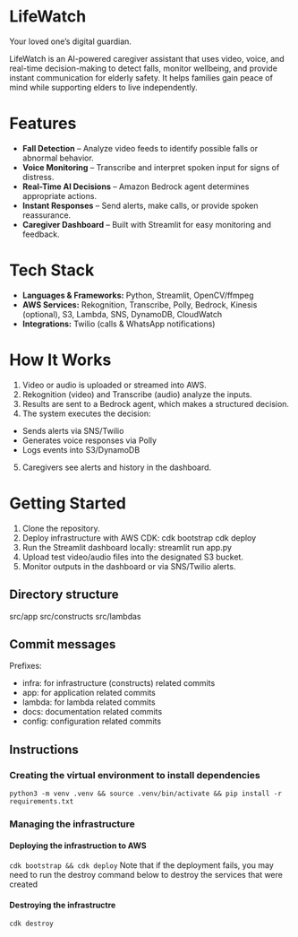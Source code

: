 # LifeWatch
Your loved one’s digital guardian.

LifeWatch is an AI-powered caregiver assistant that uses video, voice, and real-time decision-making to detect falls, monitor wellbeing, and provide instant communication for elderly safety. It helps families gain peace of mind while supporting elders to live independently.

# Features
- **Fall Detection** – Analyze video feeds to identify possible falls or abnormal behavior.
- **Voice Monitoring** – Transcribe and interpret spoken input for signs of distress.
- **Real-Time AI Decisions** – Amazon Bedrock agent determines appropriate actions.
- **Instant Responses** – Send alerts, make calls, or provide spoken reassurance.
- **Caregiver Dashboard** – Built with Streamlit for easy monitoring and feedback.

# Tech Stack
- **Languages & Frameworks:** Python, Streamlit, OpenCV/ffmpeg
- **AWS Services:** Rekognition, Transcribe, Polly, Bedrock, Kinesis (optional), S3, Lambda, SNS, DynamoDB, CloudWatch
- **Integrations:** Twilio (calls & WhatsApp notifications)

# How It Works
1. Video or audio is uploaded or streamed into AWS.
2. Rekognition (video) and Transcribe (audio) analyze the inputs.
3. Results are sent to a Bedrock agent, which makes a structured decision.
4. The system executes the decision:
  - Sends alerts via SNS/Twilio
  - Generates voice responses via Polly
  - Logs events into S3/DynamoDB
5. Caregivers see alerts and history in the dashboard.

# Getting Started
1. Clone the repository.
2. Deploy infrastructure with AWS CDK:
  cdk bootstrap
  cdk deploy
3. Run the Streamlit dashboard locally:
  streamlit run app.py
4. Upload test video/audio files into the designated S3 bucket.
5. Monitor outputs in the dashboard or via SNS/Twilio alerts.

## Directory structure

src/app
src/constructs
src/lambdas

## Commit messages

Prefixes:

- infra: for infrastructure (constructs) related commits
- app: for application related commits
- lambda: for lambda related commits
- docs: documentation related commits
- config: configuration related commits

## Instructions

### Creating the virtual environment to install dependencies

```python3 -m venv .venv && source .venv/bin/activate && pip install -r requirements.txt```

### Managing the infrastructure

#### Deploying the infrastruction to AWS

```cdk bootstrap && cdk deploy```
Note that if the deployment fails, you may need to run the destroy command below to destroy the services that were created

#### Destroying the infrastructre

```cdk destroy```
